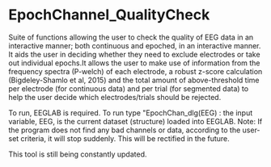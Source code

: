 # EpochChannel_QualityCheck
Suite of functions allowing the user to check the quality of EEG data in an interactive manner; both continuous and epoched, in an interactive manner. It aids the user in deciding whether they need to exclude electrodes or take out individual epochs.It allows the user to make use of information from the frequency spectra (P-welch) of each electrode, a robust z-score calculation (Bigdeley-Shamlo et al, 2015) and the total amount of above-threshold time per electrode (for continuous data) and per trial (for segmented data) to help the user decide which electrodes/trials should be rejected.

To run, EEGLAB is required.
To run type "EpochChan_dlg(EEG) : the input variable, EEG, is the current dataset (structure) loaded into EEGLAB.
Note: If the program does not find any bad channels or data, according to the user-set criteria, it will stop suddenly. This will be rectified in the future.

This tool is still being constantly updated. 

